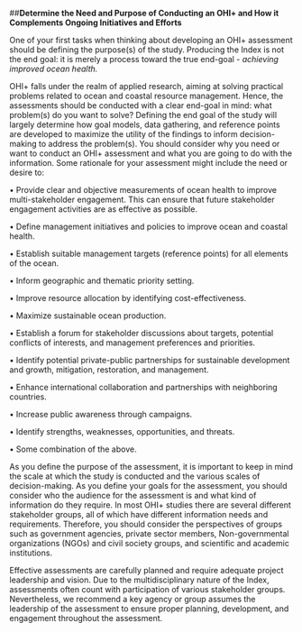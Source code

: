 ##**Determine the Need and Purpose of Conducting an OHI+ and How it Complements Ongoing Initiatives and Efforts**One of your first tasks when thinking about developing an OHI+ assessment should be defining the purpose(s) of the study. Producing the Index is not the end goal: it is merely a process toward the true end-goal - *achieving improved ocean health.*OHI+ falls under the realm of applied research, aiming at solving practical problems related to ocean and coastal resource management. Hence, the assessments should be conducted with a clear end-goal in mind: what problem(s) do you want to solve? Defining the end goal of the study will largely determine how goal models, data gathering, and reference points are developed to maximize the utility of the findings to inform decision-making to address the problem(s). You should consider why you need or want to conduct an OHI+ assessment and what you are going to do with the information. Some rationale for your assessment might include the need or desire to:•	Provide clear and objective measurements of ocean health to improve multi-stakeholder engagement. This can ensure that future stakeholder engagement activities are as effective as possible.•	Define management initiatives and policies to improve ocean and coastal health.•	Establish suitable management targets (reference points) for all elements of the ocean.•	Inform geographic and thematic priority setting.•	Improve resource allocation by identifying cost-effectiveness.•	Maximize sustainable ocean production.•	Establish a forum for stakeholder discussions about targets, potential conflicts of interests, and management preferences and priorities.•	Identify potential private-public partnerships for sustainable development and growth, mitigation, restoration, and management.•	Enhance international collaboration and partnerships with neighboring countries.•	Increase public awareness through campaigns.•	Identify strengths, weaknesses, opportunities, and threats.•	Some combination of the above.As you define the purpose of the assessment, it is important to keep in mind the scale at which the study is conducted and the various scales of decision-making. As you define your goals for the assessment, you should consider who the audience for the assessment is and what kind of information do they require. In most OHI+ studies there are several different stakeholder groups, all of which have different information needs and requirements. Therefore, you should consider the perspectives of groups such as government agencies, private sector members, Non-governmental organizations (NGOs) and civil society groups, and scientific and academic institutions.Effective assessments are carefully planned and require adequate project leadership and vision. Due to the multidisciplinary nature of the Index, assessments often count with participation of various stakeholder groups. Nevertheless, we recommend a key agency or group assumes the leadership of the assessment to ensure proper planning, development, and engagement throughout the assessment.